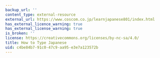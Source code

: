 ```yaml
---
backup_url: ''
content_type: external-resource
external_url: https://www.coscom.co.jp/learnjapanese801/index.html
has_external_licence_warning: true
has_external_license_warning: true
is_broken: ''
license: https://creativecommons.org/licenses/by-nc-sa/4.0/
title: How to Type Japanese
uid: c4be84b7-91c0-47c9-aa95-e3e7a123572b
---
```

